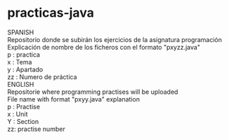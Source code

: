 # practicas-java
SPANISH  
Repositorio donde se subirán los ejercicios de la asignatura programación  
Explicación de nombre de los ficheros con el formato "pxyzz.java"  
p : practica  
x : Tema  
y : Apartado  
zz : Numero de práctica  
ENGLISH  
Repositorie where programming practises will be uploaded  
File name with format "pxyy.java" explanation  
p : Practise  
x : Unit  
Y : Section  
zz: practise number  
